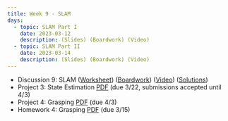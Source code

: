 ```yaml
---
title: Week 9 - SLAM
days:
  - topic: SLAM Part I
    date: 2023-03-12
    description: (Slides) (Boardwork) (Video) 
  - topic: SLAM Part II
    date: 2023-03-14
    description: (Slides) (Boardwork) (Video)
---
```


- Discussion 9: SLAM ([Worksheet](https://ucb-ee106.github.io/106b-sp24site/assets/disc/disc9_SLAM.pdf)) ([Boardwork]((https://ucb-ee106.github.io/106b-sp24site/assets/disc/disc9_boardwork.pdf))) ([Video](https://youtu.be/FgmSuPReH9I)) ([Solutions](https://ucb-ee106.github.io/106b-sp24site/assets/disc/disc9_sols.pdf))
- Project 3: State Estimation [PDF](https://ucb-ee106.github.io/106b-sp24site/assets/proj/proj3.pdf) (due 3/22, submissions accepted until 4/3)
- Project 4: Grasping [PDF](https://ucb-ee106.github.io/106b-sp24site/assets/proj/proj4.pdf) (due 4/3)
- Homework 4: Grasping [PDF](https://ucb-ee106.github.io/106b-sp24site/assets/hw/hw4.pdf) (due 3/15)

<a id="Week10"></a>
